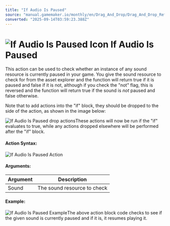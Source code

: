 ```yaml
---
title: "If Audio Is Paused"
source: "manual.gamemaker.io/monthly/en/Drag_And_Drop/Drag_And_Drop_Reference/Audio/If_Audio_Is_Paused.htm"
converted: "2025-09-14T03:59:23.388Z"
---
```


# ![If Audio Is Paused Icon](../../../assets/Images/Scripting_Reference/Drag_And_Drop/Reference/Audio/i_Audio_If_Audio_Is_Paused.png) If Audio Is Paused

This action can be used to check whether an instance of any sound resource is currently paused in your game. You give the sound resource to check for from the asset explorer and the function will return true if it is paused and false if it is not, although if you check the "not" flag, this is reversed and the function will return true if the sound is _not_ paused and false otherwise.

Note that to add actions into the "if" block, they should be dropped to the side of the action, as shown in the image below:

![If Audio Is Paused drop actions](../../../assets/Images/Scripting_Reference/Drag_And_Drop/Reference/Audio/a_Audio_If_Drop_Paused.png)These actions will now be run if the "if" evaluates to true, while any actions dropped elsewhere will be performed after the "if" block.

#### Action Syntax:

![If Audio Is Paused Action](../../../assets/Images/Scripting_Reference/Drag_And_Drop/Reference/Audio/a_Audio_If_Audio_Is_Paused.png)

#### Arguments:

| Argument | Description |
| --- | --- |
| Sound | The sound resource to check |

#### Example:

![If Audio Is Paused Example](../../../assets/Images/Scripting_Reference/Drag_And_Drop/Reference/Audio/e_Audio_If_Audio_Is_Paused.png)The above action block code checks to see if the given sound is currently paused and if it is, it resumes playing it.